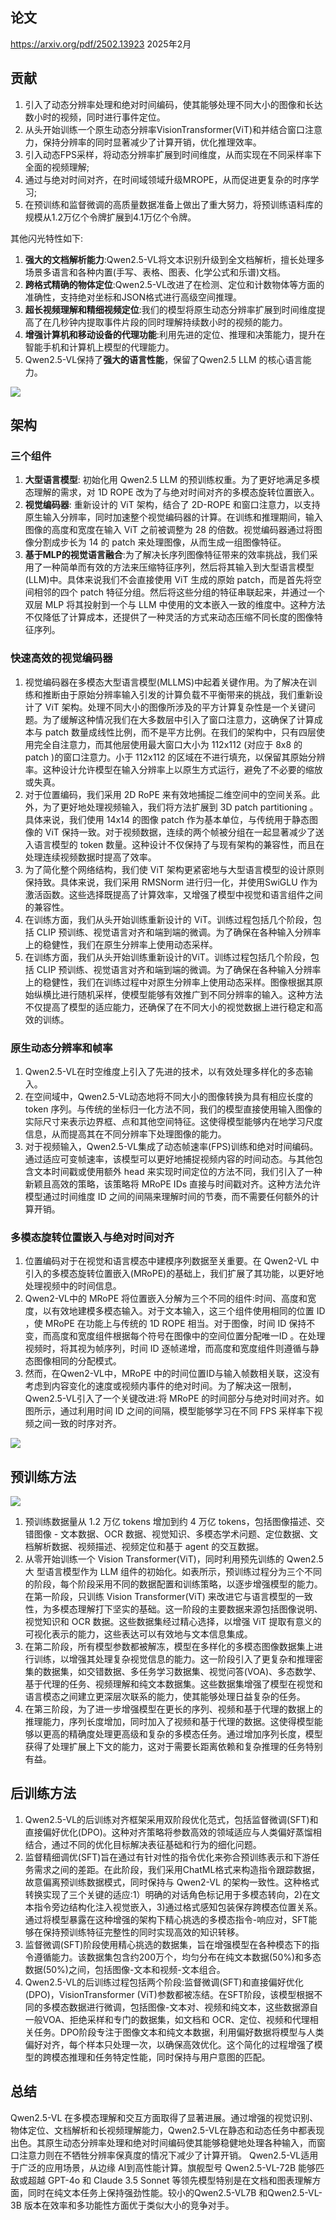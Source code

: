 
## 论文

https://arxiv.org/pdf/2502.13923 2025年2月

## 贡献

1.  引入了动态分辨率处理和绝对时间编码，使其能够处理不同大小的图像和长达数小时的视频，同时进行事件定位。
1.  从头开始训练一个原生动态分辨率VisionTransformer(ViT)和并结合窗口注意力，保持分辨率的同时显著减少了计算开销，优化推理效率。
1.  引入动态FPS采样，将动态分辨率扩展到时间维度，从而实现在不同采样率下全面的视频理解;
1.  通过与绝对时间对齐，在时间域领域升级MROPE，从而促进更复杂的时序学习;
1.  在预训练和监督微调的高质量数据准备上做出了重大努力，将预训练语料库的规模从1.2万亿个令牌扩展到4.1万亿个令牌。

其他闪光特性如下:

1.  **强大的文档解析能力**:Qwen2.5-VL将文本识别升级到全文档解析，擅长处理多场景多语言和各种内置(手写、表格、图表、化学公式和乐谱)文档。
1.  **跨格式精确的物体定位**:Qwen2.5-VL改进了在检测、定位和计数物体等方面的准确性，支持绝对坐标和JSON格式进行高级空间推理。
1.  **超长视频理解和精细视频定位**:我们的模型将原生动态分辨率扩展到时间维度提高了在几秒钟内提取事件片段的同时理解持续数小时的视频的能力。
1.  **增强计算机和移动设备的代理功能**:利用先进的定位、推理和决策能力，提升在智能手机和计算机上模型的代理能力。
1.  Qwen2.5-VL保持了**强大的语言性能**，保留了Qwen2.5 LLM 的核心语言能力。

  


![](https://p0-xtjj-private.juejin.cn/tos-cn-i-73owjymdk6/2869adc3862944e9bf8e73b54d373be8~tplv-73owjymdk6-jj-mark-v1:0:0:0:0:5o6Y6YeR5oqA5pyv56S-5Yy6IEAg5oiR5piv546L5aSn5L2g5piv6LCB:q75.awebp?policy=eyJ2bSI6MywidWlkIjoiNTM2MjE3NDA1ODk1MTQ5In0%3D&rk3s=e9ecf3d6&x-orig-authkey=f32326d3454f2ac7e96d3d06cdbb035152127018&x-orig-expires=1748595542&x-orig-sign=clffmlTgRgUHuYEuJ3Ms7xVknuA%3D)

  


## 架构

### 三个组件

1.  **大型语言模型**: 初始化用 Qwen2.5 LLM 的预训练权重。为了更好地满足多模态理解的需求，对 1D ROPE 改为了与绝对时间对齐的多模态旋转位置嵌入。
1.  **视觉编码器**: 重新设计的 ViT 架构，结合了 2D-ROPE 和窗口注意力，以支持原生输入分辨率，同时加速整个视觉编码器的计算。在训练和推理期间，输入图像的高度和宽度在输入 ViT 之前被调整为 28 的倍数。视觉编码器通过将图像分割成步长为 14 的 patch 来处理图像，从而生成一组图像特征。
1.  **基于MLP的视觉语言融合**:为了解决长序列图像特征带来的效率挑战，我们采用了一种简单而有效的方法来压缩特征序列，然后将其输入到大型语言模型(LLM)中。具体来说我们不会直接使用 ViT 生成的原始 patch，而是首先将空间相邻的四个 patch 特征分组。然后将这些分组的特征串联起来，并通过一个双层 MLP 将其投射到一个与 LLM 中使用的文本嵌入一致的维度中。这种方法不仅降低了计算成本，还提供了一种灵活的方式来动态压缩不同长度的图像特征序列。

### 快速高效的视觉编码器

1.  视觉编码器在多模态大型语言模型(MLLMS)中起着关键作用。为了解决在训练和推断由于原始分辨率输入引发的计算负载不平衡带来的挑战，我们重新设计了 ViT 架构。处理不同大小的图像所涉及的平方计算复杂性是一个关键问题。为了缓解这种情况我们在大多数层中引入了窗口注意力，这确保了计算成本与 patch 数量成线性比例，而不是平方比例。在我们的架构中，只有四层使用完全自注意力，而其他层使用最大窗口大小为 112x112 (对应于 8x8 的 patch )的窗口注意力。小于 112x112 的区域在不进行填充，以保留其原始分辨率。这种设计允许模型在输入分辨率上以原生方式运行，避免了不必要的缩放或失真。
1.  对于位置编码，我们采用 2D RoPE 来有效地捕捉二维空间中的空间关系。此外，为了更好地处理视频输入，我们将方法扩展到 3D patch partitioning 。具体来说，我们使用 14x14 的图像 patch 作为基本单位，与传统用于静态图像的 ViT 保持一致。对于视频数据，连续的两个帧被分组在一起显著减少了送入语言模型的 token 数量。这种设计不仅保持了与现有架构的兼容性，而且在处理连续视频数据时提高了效率。
1.  为了简化整个网络结构，我们使 ViT 架构更紧密地与大型语言模型的设计原则保持致。具体来说，我们采用 RMSNorm 进行归一化，并使用SwiGLU 作为激活函数。这些选择既提高了计算效率，又增强了模型中视觉和语言组件之间的兼容性。
1.  在训练方面，我们从头开始训练重新设计的 ViT。训练过程包括几个阶段，包括 CLIP 预训练、视觉语言对齐和端到端的微调。为了确保在各种输入分辨率上的稳健性，我们在原生分辨率上使用动态采样。
1.  在训练方面，我们从头开始训练重新设计的ViT。训练过程包括几个阶段，包括 CLIP 预训练、视觉语言对齐和端到端的微调。为了确保在各种输入分辨率上的稳健性，我们在训练过程中对原生分辨率上使用动态采样。图像根据其原始纵横比进行随机采样，使模型能够有效推广到不同分辨率的输入。这种方法不仅提高了模型的适应能力，还确保了在不同大小的视觉数据上进行稳定和高效的训练。

### 原生动态分辨率和帧率

1.  Qwen2.5-VL在时空维度上引入了先进的技术，以有效处理多样化的多态输入。
1.  在空间域中，Qwen2.5-VL动态地将不同大小的图像转换为具有相应长度的 token 序列。与传统的坐标归一化方法不同，我们的模型直接使用输入图像的实际尺寸来表示边界框、点和其他空间特征。这使得模型能够内在地学习尺度信息，从而提高其在不同分辨率下处理图像的能力。
1.  对于视频输入，Qwen2.5-VL集成了动态帧速率(FPS)训练和绝对时间编码。通过适应可变帧速率，该模型可以更好地捕捉视频内容的时间动态。与其他包含文本时间戳或使用额外 head 来实现时间定位的方法不同，我们引入了一种新颖且高效的策略，该策略将 MRoPE IDs 直接与时间戳对齐。这种方法允许模型通过时间维度 ID 之间的间隔来理解时间的节奏，而不需要任何额外的计算开销。

### 多模态旋转位置嵌入与绝对时间对齐

1.  位置编码对于在视觉和语言模态中建模序列数据至关重要。在 Qwen2-VL 中引入的多模态旋转位置嵌入(MRoPE)的基础上，我们扩展了其功能，以更好地处理视频中的时间信息。
1.  Qwen2-VL中的 MRoPE 将位置嵌入分解为三个不同的组件:时间、高度和宽度，以有效地建模多模态输入。对于文本输入，这三个组件使用相同的位置 ID ，使 MRoPE 在功能上与传统的 1D ROPE 相当。对于图像，时间 ID 保持不变，而高度和宽度组件根据每个符号在图像中的空间位置分配唯一ID 。在处理视频时，将其视为帧序列，时间 ID 逐帧递增，而高度和宽度组件则遵循与静态图像相同的分配模式。
1.  然而，在Qwen2-VL中，MRoPE 中的时间位置ID与输入帧数相关联，这没有考虑到内容变化的速度或视频内事件的绝对时间。为了解决这一限制，Qwen2.5-VL引入了一个关键改进:将 MRoPE 的时间部分与绝对时间对齐。如图所示，通过利用时间 ID 之间的间隔，模型能够学习在不同 FPS 采样率下视频之间一致的时序对齐。

![](https://p0-xtjj-private.juejin.cn/tos-cn-i-73owjymdk6/9b3dca20b59e44ad8c543c74e9223acf~tplv-73owjymdk6-jj-mark-v1:0:0:0:0:5o6Y6YeR5oqA5pyv56S-5Yy6IEAg5oiR5piv546L5aSn5L2g5piv6LCB:q75.awebp?policy=eyJ2bSI6MywidWlkIjoiNTM2MjE3NDA1ODk1MTQ5In0%3D&rk3s=e9ecf3d6&x-orig-authkey=f32326d3454f2ac7e96d3d06cdbb035152127018&x-orig-expires=1748595542&x-orig-sign=CQ9yqvJstkXOV9agJXlTwFkXB1Y%3D)

## 预训练方法

![](https://p0-xtjj-private.juejin.cn/tos-cn-i-73owjymdk6/6f677e01924e43aa8782bd3f9d8f810f~tplv-73owjymdk6-jj-mark-v1:0:0:0:0:5o6Y6YeR5oqA5pyv56S-5Yy6IEAg5oiR5piv546L5aSn5L2g5piv6LCB:q75.awebp?policy=eyJ2bSI6MywidWlkIjoiNTM2MjE3NDA1ODk1MTQ5In0%3D&rk3s=e9ecf3d6&x-orig-authkey=f32326d3454f2ac7e96d3d06cdbb035152127018&x-orig-expires=1748595542&x-orig-sign=4%2B%2F1qVJFxu9c41KaCzF%2FhbLItg4%3D)

1.  预训练数据量从 1.2 万亿 tokens 增加到约 4 万亿 tokens，包括图像描述、交错图像 - 文本数据、OCR 数据、视觉知识、多模态学术问题、定位数据、文档解析数据、视频描述、视频定位和基于 agent 的交互数据。
1.  从零开始训练一个 Vision Transformer(ViT)，同时利用预先训练的 Qwen2.5大 型语言模型作为 LLM 组件的初始化。如表所示，预训练过程分为三个不同的阶段，每个阶段采用不同的数据配置和训练策略，以逐步增强模型的能力。在第一阶段，只训练 Vision Transformer(ViT) 来改进它与语言模型的一致性，为多模态理解打下坚实的基础。这一阶段的主要数据来源包括图像说明、视觉知识和 OCR 数据。这些数据集经过精心选择，以增强 ViT 提取有意义的可视化表示的能力，这些表达可以有效地与文本信息集成。
1.  在第二阶段，所有模型参数都被解冻，模型在多样化的多模态图像数据集上进行训练，以增强其处理复杂视觉信息的能力。这一阶段引入了更复杂和推理密集的数据集，如交错数据、多任务学习数据集、视觉问答(VOA)、多态数学、基于代理的任务、视频理解和纯文本数据集。这些数据集增强了模型在视觉和语言模态之间建立更深层次联系的能力，使其能够处理日益复杂的任务。
1.  在第三阶段，为了进一步增强模型在更长的序列、视频和基于代理的数据上的推理能力，序列长度增加，同时加入了视频和基于代理的数据。这使得模型能够以更高的精确度处理更高级和复杂的多模态任务。通过增加序列长度，模型获得了处理扩展上下文的能力，这对于需要长距离依赖和复杂推理的任务特别有益。

## 后训练方法

1.  Qwen2.5-VL的后训练对齐框架采用双阶段优化范式，包括监督微调(SFT)和直接偏好优化(DPO)。这种对齐策略将参数高效的领域适应与人类偏好蒸馏相结合，通过不同的优化目标解决表征基础和行为的细化问题。
1.  监督精细调优(SFT)旨在通过有针对性的指令优化来弥合预训练表示和下游任务需求之间的差距。在此阶段，我们采用ChatML格式来构造指令跟踪数据，故意偏离预训练数据模式，同时保持与 Qwen2-VL 的架构一致性。这种格式转换实现了三个关键的适应:1）明确的对话角色标记用于多模态转向，2)在文本指令旁边结构化注入视觉嵌入，3)通过格式感知包装保存跨模态位置关系。通过将模型暴露在这种增强的架构下精心挑选的多模态指令-响应对，SFT能够在保持预训练特征完整性的同时实现高效的知识转移。
1.  监督微调(SFT)阶段使用精心挑选的数据集，旨在增强模型在各种模态下的指令遵循能力。该数据集包含约200万个，均匀分布在纯文本数据(50%)和多态数据(50%)之间，包括图像-文本和视频-文本组合。
1.  Qwen2.5-VL的后训练过程包括两个阶段:监督微调(SFT)和直接偏好优化(DPO)，VisionTransformer (ViT)参数都被冻结。在SFT阶段，该模型根据不同的多模态数据进行微调，包括图像-文本对、视频和纯文本，这些数据源自一般VOA、拒绝采样和专门的数据集，如文档和 OCR、定位、视频和代理相关任务。DPO阶段专注于图像文本和纯文本数据，利用偏好数据将模型与人类偏好对齐，每个样本只处理一次，以确保高效优化。这个简化的过程增强了模型的跨模态推理和任务特定性能，同时保持与用户意图的匹配。

  


## 总结

Qwen2.5-VL 在多模态理解和交互方面取得了显著进展。通过增强的视觉识别、物体定位、文档解析和长视频理解能力，Qwen2.5-VL在静态和动态任务中都表现出色。其原生动态分辨率处理和绝对时间编码使其能够稳健地处理各种输入，而窗口注意力则在不牺牲分辨率保真度的情况下减少了计算开销。 Qwen2.5-VL适用于广泛的应用场景，从边缘 AI到高性能计算。旗舰型号 Qwen2.5-VL-72B 能够匹敌或超越 GPT-4o 和 Claude 3.5 Sonnet 等领先模型特别是在文档和图表理解方面，同时在纯文本任务上保持强劲性能。较小的Qwen2.5-VL7B 和Qwen2.5-VL-3B 版本在效率和多功能性方面优于类似大小的竞争对手。
